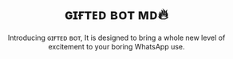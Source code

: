  <h1 align="center"> ɢɪғᴛᴇᴅ ʙᴏᴛ ᴍᴅ🔥 </h1> 
<p align="center"> Introducing ɢɪғᴛᴇᴅ ʙᴏᴛ, It is designed to bring a whole new level of excitement to your boring WhatsApp use. </p>


